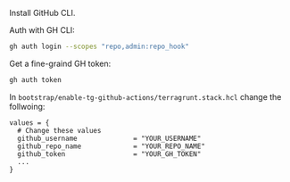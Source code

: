 Install GitHub CLI.

Auth with GH CLI:
```bash
gh auth login --scopes "repo,admin:repo_hook"
```

Get a fine-graind GH token:
```bash
gh auth token
```

In `bootstrap/enable-tg-github-actions/terragrunt.stack.hcl` change the follwoing:
```hcl
values = {
  # Change these values
  github_username              = "YOUR_USERNAME"
  github_repo_name             = "YOUR_REPO_NAME"
  github_token                 = "YOUR_GH_TOKEN"
  ...
}
```